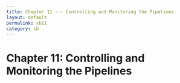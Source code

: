 ```yaml
---
title: Chapter 11 --- Controlling and Monitoring the Pipelines
layout: default
permalink: sb11
category: sb
---
```

# Chapter 11: Controlling and Monitoring the Pipelines
